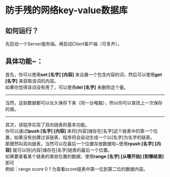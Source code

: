 # 防手残的网络key-value数据库
## 如何运行？   
先启动一个Server服务端，再启动Client客户端（可多开）。   
## 具体功能~：   
首先，你可以使用**set [名字] [内容]** 来设置一个包含内容的词，然后可以使用**get [名字]** 来获取该词的内容。   
如果你觉得该词没有用了，可以使用**del [名字]** 来删除这个量。   
***
当然，这些数据都可以长久保存下来（同一台电脑），所以你可以查找上一次保存的值。
***
其次，该程序实现了双向链表的基本功能。    
你可以通过**lpush [名字] [内容]** 来将[内容]储存在[名字]这个链表中的第一个位置，如果没有创建过该链表，程序将会自动生成一个以[名字]为名字的链表。   
那既然叫双向链表，当然可以在最后一个位置存放数据啦~使用**rpush [名字] [内容]** 就可以将[内容]储存在[名字]链表的最后一个位置。   
如果要查看某个链表的某些位置的数据，使用**range [名字] [从哪开始] [到哪结束]** 即可   
例如：range score 0 1 为查看score链表中第一位到第二位的数据内容。 
